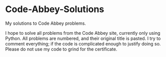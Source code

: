 # Code-Abbey-Solutions
My solutions to Code Abbey problems.

I hope to solve all problems from the Code Abbey site, currently only using Python.
All problems are numbered, and their original title is pasted.
I try to comment everything; if the code is complicated enough to justify doing so.
Please do not use my code to grind for the certificate. 

